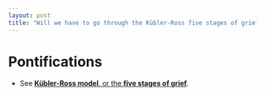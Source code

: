 ```yaml
---
layout: post
title: "Will we have to go through the Kübler-Ross five stages of grief for our pre-pandemic lifestyle? I am an optimist therefore I don't think so!"
---
```


# Pontifications

* See [**Kübler-Ross model**, or the **five stages of grief**](https://en.wikipedia.org/wiki/K%C3%BCbler-Ross_model).
